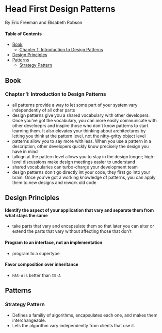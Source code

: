 # Head First Design Patterns

By Eric Freeman and Elisabeth Robson

#### Table of Contents

<!-- TOC -->

- [Book](#book)
  - [Chapter 1: Introduction to Design Patterns](#chapter-1-introduction-to-design-patterns)
- [Design Principles](#design-principles)
- [Patterns](#patterns)
  - [Strategy Pattern](#strategy-pattern)

<!-- /TOC -->

## Book

### Chapter 1: Introduction to Design Patterns

- all patterns provide a way to let some part of your system vary independently of all other parts
- design patterns give you a shared vocabulary with other developers. Once you've got the vocabulary, you can more easily communicate with other develoeprs and inspire those who don't know patterns to start learning them. It also elevates your thinking about architectures by letting you think at the pattern level, not the nitty-gritty object level
- patterns allow you to say more with less. When you use a pattern in a description, other developers quickly know precisely the design you have in mind
- talkign at the pattern level allows you to stay in the design longer; high-level discussions make design meetings easier to understand
- shared vocabularies can turbo-charge your development team
- design patterns don't go directly int your code, they first go into your brain. Once you've got a working knowledge of patterns, you can apply them to new designs and rework old code

## Design Principles

#### Identify the aspect of your application that vary and separate them from what stays the same

- take parts that vary and encapsulate them so that later you can alter or extend the parts that vary without affecting those that don't

#### Program to an interface, not an implementation

- program to a supertype

#### Favor composition over inheritance

- `HAS-A` is better than `IS-A`

## Patterns

### Strategy Pattern

- Defines a familiy of algorithms, encapsulates each one, and makes them interchangeable.
- Lets the algorithm vary independently from clients that use it.

